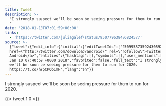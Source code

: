 ```yaml
---
title: Tweet
description: >-
  "I strongly suspect we'll be soon be seeing pressure for them to run for 2020.
  "
date: '2018-01-10T07:01:59+00:00'
links:
  - 'https://twitter.com/juliagalef/status/950779638476824577'
source: >-
  {"tweet":{"edit_info":{"initial":{"editTweetIds":["950995873592430592"],"editableUntil":"2018-01-10T08:40:59.570Z","editsRemaining":"5","isEditEligible":true}},"retweeted":false,"source":"<a
  href=\"http://twitter.com/download/android\" rel=\"nofollow\">Twitter for
  Android</a>","entities":{"hashtags":[],"symbols":[],"user_mentions":[],"urls":[{"url":"https://t.co/hYpCPOb1mH","expanded_url":"https://twitter.com/juliagalef/status/950779638476824577","display_url":"twitter.com/juliagalef/sta…","indices":["78","101"]}]},"display_text_range":["0","101"],"favorite_count":"1","id_str":"950995873592430592","truncated":false,"retweet_count":"0","id":"950995873592430592","possibly_sensitive":false,"created_at":"Wed
  Jan 10 07:40:59 +0000 2018","favorited":false,"full_text":"I strongly suspect
  we'll be soon be seeing pressure for them to run for 2020.
  https://t.co/hYpCPOb1mH","lang":"en"}}
---
```

I strongly suspect we'll be soon be seeing pressure for them to run for 2020. 
    
{{< tweet 1 0 >}}
    
